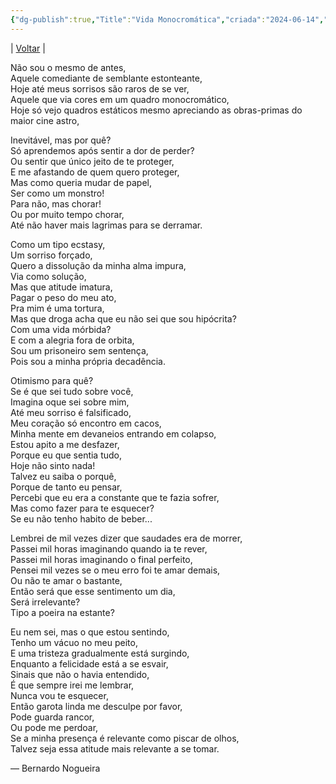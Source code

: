 ```yaml
---
{"dg-publish":true,"Title":"Vida Monocromática","criada":"2024-06-14","tags":["pessoal/poesias"],"permalink":"/1.Minha Vida/Vida Monocromática/","dgPassFrontmatter":true}
---
```


| [Voltar](index) |

Não sou o mesmo de antes,  
Aquele comediante de semblante estonteante,  
Hoje até meus sorrisos são raros de se ver,  
Aquele que via cores em um quadro monocromático,  
Hoje só vejo quadros estáticos mesmo apreciando as obras-primas do maior cine astro,  
  
Inevitável, mas por quê?  
Só aprendemos após sentir a dor de perder?  
Ou sentir que único jeito de te proteger,  
E me afastando de quem quero proteger,  
Mas como queria mudar de papel,  
Ser como um monstro!  
Para não, mas chorar!  
Ou por muito tempo chorar,  
Até não haver mais lagrimas para se derramar.  
  
Como um tipo ecstasy,  
Um sorriso forçado,  
Quero a dissolução da minha alma impura,  
Via como solução,  
Mas que atitude imatura,  
Pagar o peso do meu ato,  
Pra mim é uma tortura,  
Mas que droga acha que eu não sei que sou hipócrita?  
Com uma vida mórbida?  
E com a alegria fora de orbita,  
Sou um prisoneiro sem sentença,  
Pois sou a minha própria decadência.  
  
Otimismo para quê?  
Se é que sei tudo sobre você,  
Imagina oque sei sobre mim,  
Até meu sorriso é falsificado,  
Meu coração só encontro em cacos,  
Minha mente em devaneios entrando em colapso,  
Estou apito a me desfazer,  
Porque eu que sentia tudo,  
Hoje não sinto nada!  
Talvez eu saiba o porquê,  
Porque de tanto eu pensar,  
Percebi que eu era a constante que te fazia sofrer,  
Mas como fazer para te esquecer?  
Se eu não tenho habito de beber...  
  
Lembrei de mil vezes dizer que saudades era de morrer,  
Passei mil horas imaginando quando ia te rever,  
Passei mil horas imaginando o final perfeito,  
Pensei mil vezes se o meu erro foi te amar demais,  
Ou não te amar o bastante,  
Então será que esse sentimento um dia,  
Será irrelevante?  
Tipo a poeira na estante?  
  
Eu nem sei, mas o que estou sentindo,  
Tenho um vácuo no meu peito,  
E uma tristeza gradualmente está surgindo,  
Enquanto a felicidade está a se esvair,  
Sinais que não o havia entendido,  
É que sempre irei me lembrar,  
Nunca vou te esquecer,  
Então garota linda me desculpe por favor,  
Pode guarda rancor,  
Ou pode me perdoar,  
Se a minha presença é relevante como piscar de olhos,  
Talvez seja essa atitude mais relevante a se tomar.  
  
— Bernardo Nogueira